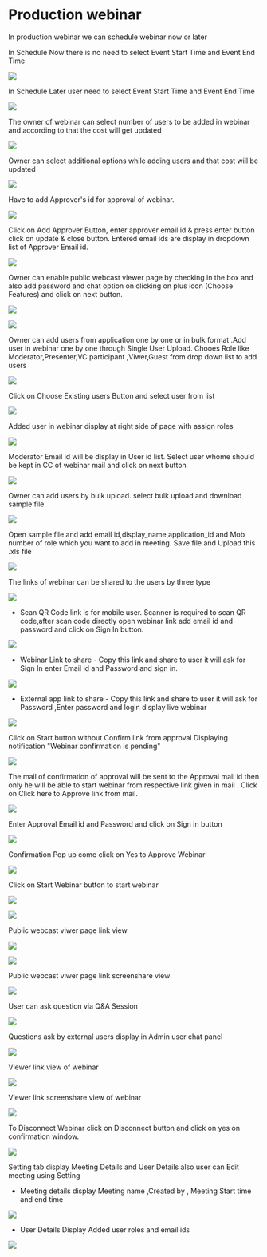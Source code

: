 # Production webinar

 In production webinar we can schedule webinar now or later

In Schedule Now there is no need to select Event Start Time and Event End Time

![](../.gitbook/assets/schedule_later.PNG)

In Schedule Later user need to select Event Start Time and Event End Time

![](../.gitbook/assets/image%20%2839%29.png)

The owner of webinar can select number of users to be added in webinar and according to that the cost will get updated

![](../.gitbook/assets/image%20%28135%29.png)

Owner can select additional options while adding users and that cost will be updated

![](../.gitbook/assets/image%20%2860%29.png)

Have to add Approver's id for approval of webinar. 

![](../.gitbook/assets/image%20%2850%29.png)

Click on Add Approver Button, enter approver email id & press enter button click on update & close button. Entered email ids are display in dropdown list of Approver Email id.

![](../.gitbook/assets/image%20%28139%29.png)

Owner can enable public webcast viewer page by checking in the box and also add password and chat option on clicking on plus icon \(Choose Features\) and click on next button.

![](../.gitbook/assets/image%20%2853%29.png)

![](../.gitbook/assets/image%20%28104%29.png)

Owner can add users from application one by one or in bulk format .Add user in webinar one by one through Single User Upload. Chooes Role like Moderator,Presenter,VC participant ,Viwer,Guest from drop down list to add users 

![](../.gitbook/assets/image%20%28129%29.png)

Click on Choose Existing users Button and select user from list 

![](../.gitbook/assets/image%20%2899%29.png)

Added user in webinar display at right side of page with assign roles

![](../.gitbook/assets/image%20%2861%29.png)

 Moderator Email id will be display in User id list. Select user whome should be kept in CC of webinar mail and click on next button

![](../.gitbook/assets/image%20%28138%29.png)

Owner can add users by bulk upload. select bulk upload and download sample file.

![](../.gitbook/assets/image%20%2891%29.png)

Open sample file and add email id,display\_name,application\_id and Mob number of role which you want to add in meeting. Save file and Upload this .xls file 

![](../.gitbook/assets/image%20%28145%29.png)

 The links of webinar can be shared to the users by three type

![](../.gitbook/assets/image%20%28162%29.png)

* Scan QR Code link is for mobile user. Scanner is required to scan QR code,after scan code directly open webinar link add email id and password and click on Sign In button.

![](../.gitbook/assets/image%20%2889%29.png)

* Webinar Link to share - Copy this link and share to user it will ask for Sign In enter Email id and Password and sign in.

![](../.gitbook/assets/image%20%28136%29.png)

* External app link to share - Copy this link and share to user it will ask for Password ,Enter password and login display live webinar

![](../.gitbook/assets/image%20%2886%29.png)

Click on Start button without Confirm link from approval Displaying notification "Webinar confirmation is pending"

![](../.gitbook/assets/image%20%2829%29.png)

The mail of confirmation of approval will be sent to the Approval mail id then only he will be able to start webinar from respective link given in mail . Click on Click here to Approve link from mail.

![](../.gitbook/assets/image%20%2856%29.png)

Enter Approval Email id and Password and click on Sign in button

![](../.gitbook/assets/image%20%283%29.png)

Confirmation Pop up come click on Yes to Approve Webinar

![](../.gitbook/assets/image%20%28116%29.png)

Click on Start Webinar button to start webinar

![](../.gitbook/assets/image%20%28157%29.png)

![](../.gitbook/assets/image%20%28113%29.png)

Public webcast viwer page link view

![](../.gitbook/assets/image%20%2871%29.png)

![](../.gitbook/assets/image%20%28112%29.png)

Public webcast viwer page link screenshare view

![](../.gitbook/assets/image%20%28102%29.png)

User can ask question via Q&A Session 

![](../.gitbook/assets/image%20%285%29.png)

Questions ask by external users display in Admin user chat panel

![](../.gitbook/assets/image%20%28119%29.png)

Viewer link view of webinar

![](../.gitbook/assets/image%20%2841%29.png)

Viewer link screenshare view of webinar

![](../.gitbook/assets/image%20%2817%29.png)

To Disconnect Webinar click on Disconnect button and click on yes on confirmation window.

![](../.gitbook/assets/image%20%2878%29.png)

Setting tab display Meeting Details and User Details also user can Edit meeting using Setting

* Meeting details display Meeting name ,Created by , Meeting Start time and end time

![](../.gitbook/assets/image%20%2814%29.png)

* User Details Display Added user roles and email ids 

![](../.gitbook/assets/image%20%2837%29.png)

